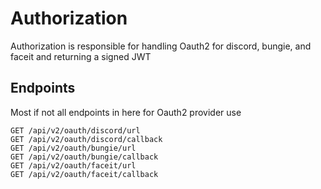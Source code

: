 # Authorization

Authorization is responsible for handling Oauth2 for discord, bungie, and faceit and returning a signed JWT

## Endpoints

Most if not all endpoints in here for Oauth2 provider use

```
GET /api/v2/oauth/discord/url
GET /api/v2/oauth/discord/callback
GET /api/v2/oauth/bungie/url
GET /api/v2/oauth/bungie/callback
GET /api/v2/oauth/faceit/url
GET /api/v2/oauth/faceit/callback
```

